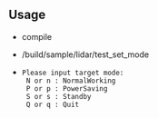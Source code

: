 ## Usage

- compile

- /build/sample/lidar/test_set_mode

- ```
  Please input target mode: 
   N or n : NormalWorking
   P or p : PowerSaving
   S or s : Standby
   Q or q : Quit
  ```
